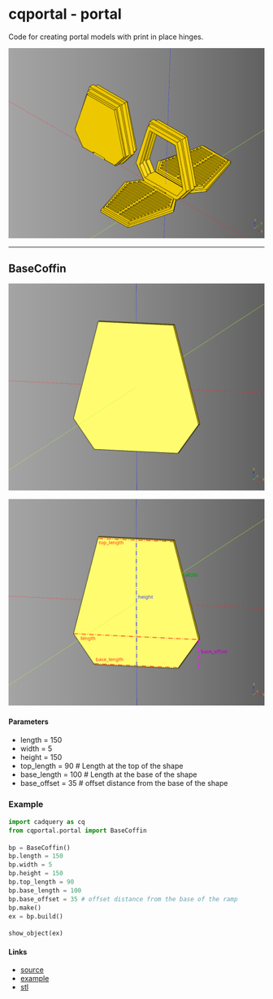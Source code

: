 # cqportal - portal

Code for creating portal models with print in place hinges. 

![](image/09.png)

---

## BaseCoffin

![](image/portal/01.png)

![](image/portal/01_a.png)

#### Parameters
* length = 150
* width = 5
* height = 150
* top_length = 90 # Length at the top of the shape
* base_length = 100 # Length at the base of the shape
* base_offset = 35 # offset distance from the base of the shape



### Example

``` python
import cadquery as cq
from cqportal.portal import BaseCoffin

bp = BaseCoffin()
bp.length = 150
bp.width = 5
bp.height = 150
bp.top_length = 90
bp.base_length = 100
bp.base_offset = 35 # offset distance from the base of the ramp
bp.make()
ex = bp.build()

show_object(ex)
```

#### Links
* [source](../src/cqportal/portal/BaseCoffin.py)
* [example](../example/base_coffin.py)
* [stl](../stl/base_coffin.stl)